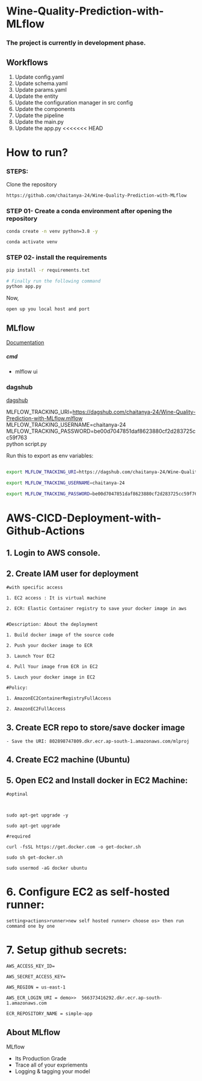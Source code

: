# Wine-Quality-Prediction-with-MLflow

### The project is currently in development phase. 

## Workflows

1. Update config.yaml
2. Update schema.yaml
3. Update params.yaml
4. Update the entity
5. Update the configuration manager in src config
6. Update the components
7. Update the pipeline 
8. Update the main.py
9. Update the app.py
<<<<<<< HEAD


# How to run?
### STEPS:

Clone the repository

```bash
https://github.com/chaitanya-24/Wine-Quality-Prediction-with-MLflow
```
### STEP 01- Create a conda environment after opening the repository

```bash
conda create -n venv python=3.8 -y
```

```bash
conda activate venv
```


### STEP 02- install the requirements
```bash
pip install -r requirements.txt
```


```bash
# Finally run the following command
python app.py
```

Now,
```bash
open up you local host and port
```



## MLflow

[Documentation](https://mlflow.org/docs/latest/index.html)


##### cmd
- mlflow ui

### dagshub
[dagshub](https://dagshub.com/)

MLFLOW_TRACKING_URI=https://dagshub.com/chaitanya-24/Wine-Quality-Prediction-with-MLflow.mlflow \
MLFLOW_TRACKING_USERNAME=chaitanya-24 \
MLFLOW_TRACKING_PASSWORD=be00d7047851daf8623880cf2d283725cc59f763 \
python script.py

Run this to export as env variables:

```bash

export MLFLOW_TRACKING_URI=https://dagshub.com/chaitanya-24/Wine-Quality-Prediction-with-MLflow.mlflow

export MLFLOW_TRACKING_USERNAME=chaitanya-24

export MLFLOW_TRACKING_PASSWORD=be00d7047851daf8623880cf2d283725cc59f763

```



# AWS-CICD-Deployment-with-Github-Actions

## 1. Login to AWS console.

## 2. Create IAM user for deployment

	#with specific access

	1. EC2 access : It is virtual machine

	2. ECR: Elastic Container registry to save your docker image in aws


	#Description: About the deployment

	1. Build docker image of the source code

	2. Push your docker image to ECR

	3. Launch Your EC2 

	4. Pull Your image from ECR in EC2

	5. Lauch your docker image in EC2

	#Policy:

	1. AmazonEC2ContainerRegistryFullAccess

	2. AmazonEC2FullAccess

	
## 3. Create ECR repo to store/save docker image
    - Save the URI: 802898747809.dkr.ecr.ap-south-1.amazonaws.com/mlproj

	
## 4. Create EC2 machine (Ubuntu) 
 
## 5. Open EC2 and Install docker in EC2 Machine:
	
	
	#optinal

		

	sudo apt-get upgrade -y

	sudo apt-get upgrade
	
	#required

	curl -fsSL https://get.docker.com -o get-docker.sh

	sudo sh get-docker.sh

	sudo usermod -aG docker ubuntu

	 
	
# 6. Configure EC2 as self-hosted runner:
    setting>actions>runner>new self hosted runner> choose os> then run command one by one


# 7. Setup github secrets:

    AWS_ACCESS_KEY_ID=

    AWS_SECRET_ACCESS_KEY=

    AWS_REGION = us-east-1

    AWS_ECR_LOGIN_URI = demo>>  566373416292.dkr.ecr.ap-south-1.amazonaws.com

    ECR_REPOSITORY_NAME = simple-app




## About MLflow 
MLflow

 - Its Production Grade
 - Trace all of your expriements
 - Logging & tagging your model

